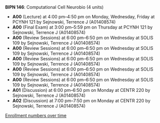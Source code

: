 **BIPN 146**: Computational Cell Neurobio (4 units)

- **A00** (Lecture) at 4:00 pm–4:50 pm on Monday, Wednesday, Friday at PCYNH 121 by Sejnowski, Terrence J (A01408574)
- **A00** (Final Exam) at 3:00 pm–5:59 pm on Thursday at PCYNH 121 by Sejnowski, Terrence J (A01408574)
- **A00** (Review Sessions) at 6:00 pm–6:50 pm on Wednesday at SOLIS 109 by Sejnowski, Terrence J (A01408574)
- **A00** (Review Sessions) at 6:00 pm–6:50 pm on Wednesday at SOLIS 109 by Sejnowski, Terrence J (A01408574)
- **A00** (Review Sessions) at 6:00 pm–6:50 pm on Wednesday at SOLIS 109 by Sejnowski, Terrence J (A01408574)
- **A00** (Review Sessions) at 6:00 pm–6:50 pm on Wednesday at SOLIS 109 by Sejnowski, Terrence J (A01408574)
- **A00** (Review Sessions) at 6:00 pm–6:50 pm on Wednesday at SOLIS 109 by Sejnowski, Terrence J (A01408574)
- **A01** (Discussion) at 6:00 pm–6:50 pm on Monday at CENTR 220 by Sejnowski, Terrence J (A01408574)
- **A02** (Discussion) at 7:00 pm–7:50 pm on Monday at CENTR 220 by Sejnowski, Terrence J (A01408574)

[Enrollment numbers over time](./BIPN146.tsv)
